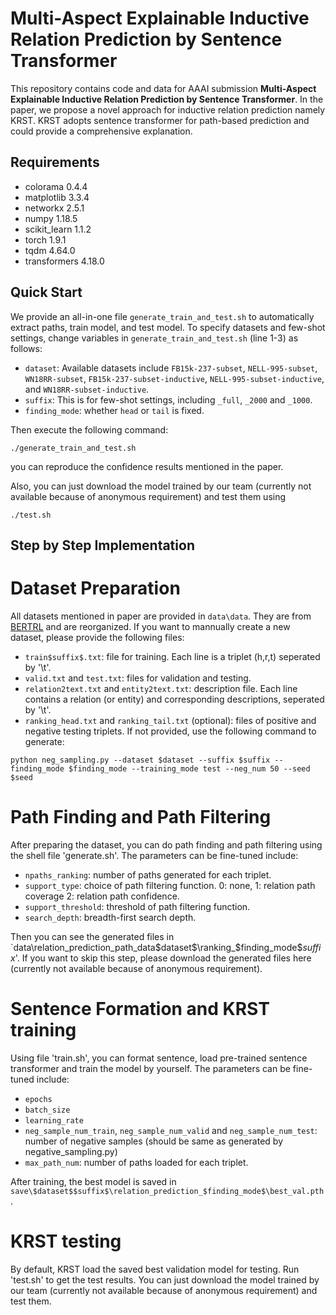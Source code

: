 # Multi-Aspect Explainable Inductive Relation Prediction by Sentence Transformer

This repository contains code and data for AAAI submission **Multi-Aspect Explainable Inductive Relation Prediction by Sentence Transformer**.
In the paper, we propose a novel approach for inductive relation prediction namely KRST. KRST adopts sentence transformer for path-based prediction and could provide a comprehensive explanation.


## Requirements

- colorama 0.4.4
- matplotlib 3.3.4
- networkx 2.5.1
- numpy 1.18.5
- scikit_learn 1.1.2
- torch 1.9.1
- tqdm 4.64.0
- transformers 4.18.0

## Quick Start

We provide an all-in-one file `generate_train_and_test.sh` to automatically extract paths, train model, and test model.  To specify datasets and few-shot settings, change variables in `generate_train_and_test.sh` (line 1-3) as follows:
* `dataset`: Available datasets include `FB15k-237-subset`, `NELL-995-subset`, `WN18RR-subset`, `FB15k-237-subset-inductive`, `NELL-995-subset-inductive`, and `WN18RR-subset-inductive`.
* `suffix`: This is for few-shot settings, including `_full`, `_2000` and `_1000`.
* `finding_mode`: whether `head` or `tail` is fixed.

Then execute the following command:
```shell
./generate_train_and_test.sh
```
you can reproduce the confidence results mentioned in the paper.

Also, you can just download the model trained by our team (currently not available because of anonymous requirement) and test them using
```shell
./test.sh
```

## Step by Step Implementation

# Dataset Preparation

All datasets mentioned in paper are provided in `data\data`. They are from [BERTRL](https://github.com/zhw12/BERTRL/blob/master/README.md) and are reorganized. If you want to mannually create a new dataset, please provide the following files:
* `train$suffix$.txt`: file for training. Each line is a triplet (h,r,t) seperated by '\t'.
* `valid.txt` and `test.txt`: files for validation and testing. 
* `relation2text.txt` and `entity2text.txt`: description file. Each line contains a relation (or entity) and corresponding descriptions, seperated by '\t'.
* `ranking_head.txt` and `ranking_tail.txt` (optional): files of positive and negative testing triplets. If not provided, use the following command to generate:
```shell
python neg_sampling.py --dataset $dataset --suffix $suffix --finding_mode $finding_mode --training_mode test --neg_num 50 --seed $seed
```

# Path Finding and Path Filtering

After preparing the dataset, you can do path finding and path filtering using the shell file 'generate.sh'. The parameters can be fine-tuned include:
* `npaths_ranking`: number of paths generated for each triplet.
* `support_type`: choice of path filtering function. 0: none, 1: relation path coverage 2: relation path confidence.
* `support_threshold`: threshold of path filtering function.
* `search_depth`: breadth-first search depth.

Then you can see the generated files in `data\relation_prediction_path_data\$dataset$\ranking_$finding_mode$$suffix$'.
If you want to skip this step, please download the generated files here (currently not available because of anonymous requirement).

# Sentence Formation and KRST training

Using file 'train.sh', you can format sentence, load pre-trained sentence transformer and train the model by yourself. The parameters can be fine-tuned include:
* `epochs`
* `batch_size`
* `learning_rate`
*  `neg_sample_num_train`, `neg_sample_num_valid` and `neg_sample_num_test`: number of negative samples (should be same as generated by negative_sampling.py)
*  `max_path_num`: number of paths loaded for each triplet.

After training, the best model is saved in `save\$dataset$$suffix$\relation_prediction_$finding_mode$\best_val.pth`.

# KRST testing

By default, KRST load the saved best validation model for testing. Run 'test.sh' to get the test results.
You can just download the model trained by our team (currently not available because of anonymous requirement) and test them.

